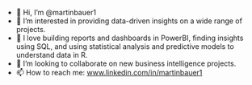 - 👋 Hi, I’m @martinbauer1
- 👀 I’m interested in providing data-driven insights on a wide range of projects.
- 🌱 I love building reports and dashboards in PowerBI, finding insights using SQL, and using statistical analysis and predictive models to understand data in R.
- 💞️ I’m looking to collaborate on new business intelligence projects.
- 📫 How to reach me: www.linkedin.com/in/martinbauer1

<!---
martinbauer1/martinbauer1 is a ✨ special ✨ repository because its `README.md` (this file) appears on your GitHub profile.
You can click the Preview link to take a look at your changes.
--->

